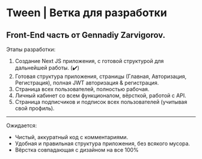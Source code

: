 # Tween | Ветка для разработки
Front-End часть от Gennadiy Zarvigorov.
---
Этапы разработки:
1. Создание Next JS приложения, с готовой структурой для дальнейшей работы. (✔️)
2. Готовая структура приложения, страницы (Главная, Авторизация, Регистрация), полная JWT авторизация & регистрация.
3. Страница всех пользователей, полностью рабочая.
4. Личный кабинет со всем функционалом, вёрсткой, работой с API.
5. Страница подписчиков и подписок всех пользователей (учитывая свой профиль).
---
Ожидается:
- Чистый, аккуратный код с комментариями.
- Удобная и правильная структура приложения, без всякого мусора.
- Вёрстка совпадающая с дизайном на все 100%
